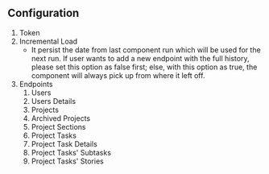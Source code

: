 ## Configuration
1. Token
2. Incremental Load
    - It persist the date from last component run which will be used for the next run. If user wants to add a new endpoint with the full history, please set this option as false first; else, with this option as true, the component will always pick up from where it left off.
3. Endpoints
    1. Users
    2. Users Details
    3. Projects
    4. Archived Projects
    5. Project Sections
    6. Project Tasks
    7. Project Task Details
    8. Project Tasks' Subtasks
    9. Project Tasks' Stories